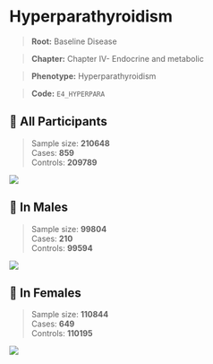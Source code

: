 # Hyperparathyroidism

> **Root:** Baseline Disease  

> **Chapter:** Chapter IV- Endocrine and metabolic  

> **Phenotype:** Hyperparathyroidism  

> **Code:** `E4_HYPERPARA`

## 🧪 All Participants  
> Sample size: **210648**  
> Cases: **859**  
> Controls: **209789**
<img src="/Disease/Figures/ALL/Incidence/E4_HYPERPARA.png"/>
<CsvTable src="/Disease_Data/ALL/Incidence/COX_E4_HYPERPARA.csv" label="🔍 View full results" />

## 👨 In Males  
> Sample size: **99804**  
> Cases: **210**  
> Controls: **99594**
<img src="/Disease/Figures/Male/Incidence/E4_HYPERPARA.png"/>
<CsvTable src="/Disease_Data/Male/Incidence/COX_E4_HYPERPARA.csv" label="🔍 View full results" />

## 👩 In Females  
> Sample size: **110844**  
> Cases: **649**  
> Controls: **110195**
<img src="/Disease/Figures/Female/Incidence/E4_HYPERPARA.png"/>
<CsvTable src="/Disease_Data/Female/Incidence/COX_E4_HYPERPARA.csv" label="🔍 View full results" />

